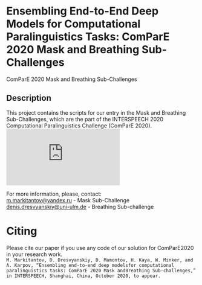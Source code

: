 # Ensembling End-to-End Deep Models for Computational Paralinguistics Tasks: ComParE 2020 Mask and Breathing Sub-Challenges
ComParE 2020 Mask and Breathing Sub-Challenges

## Description
This project contains the scripts for our entry in the Mask and Breathing Sub-Challenges, which are the part of the INTERSPEECH 2020 Computational Paralinguistics Challenge (ComParE 2020).
![1](https://github.com/DresvyanskiyDenis/compare20-MB/files/5387334/pp_breathing.pdf)






For more information, please, contact: \
m.markitantov@yandex.ru - Mask Sub-Challenge\
denis.dresvyanskiy@uni-ulm.de - Breathing Sub-challenge 

# Citing
Please cite our paper if you use any code of our solution for ComParE2020 in your research work. \
```M. Markitantov, D. Dresvyanskiy, D. Mamontov, H. Kaya, W. Minker, and A. Karpov, “Ensembling end-to-end deep modelsfor computational paralinguistics tasks: ComParE 2020 Mask andBreathing Sub-challenges,” in INTERSPEECH, Shanghai, China, October 2020, to appear.```
